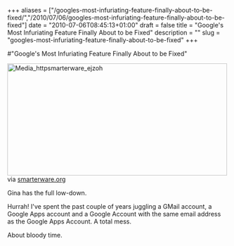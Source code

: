 +++
aliases = ["/googles-most-infuriating-feature-finally-about-to-be-fixed/","/2010/07/06/googles-most-infuriating-feature-finally-about-to-be-fixed"]
date = "2010-07-06T08:45:13+01:00"
draft = false
title = "Google's Most Infuriating Feature Finally About to be Fixed"
description = ""
slug = "googles-most-infuriating-feature-finally-about-to-be-fixed"
+++

#"Google's Most Infuriating Feature Finally About to be Fixed"


 <div class="posterous_bookmarklet_entry">
 <div class='p_embed p_image_embed'>
<a href="http://getfile1.posterous.com/getfile/files.posterous.com/conoroneill/nbontleHbytDqvuzGvfnadAcCslmtskzBrAsbnadsxyFgCbFmrftaskznfGC/media_httpsmarterware_EjzoH.png.scaled1000.png"><img alt="Media_httpsmarterware_ejzoh" height="255" src="http://getfile1.posterous.com/getfile/files.posterous.com/conoroneill/nbontleHbytDqvuzGvfnadAcCslmtskzBrAsbnadsxyFgCbFmrftaskznfGC/media_httpsmarterware_EjzoH.png.scaled500.png" width="500" /></a>
</div>


<div class="posterous_quote_citation">via <a href="http://smarterware.org/6394/google-apps-vs-google-accounts-resolution-coming?utm_source=feedburner&amp;utm_medium=feed&amp;utm_campaign=Feed%3A+Smarterware+%28Smarterware%29&amp;utm_content=Google+Reader">smarterware.org</a></div>
 <p>Gina has the full low-down. 
</p><p>Hurrah! I've spent the past couple of years juggling a GMail account, a Google Apps account and a Google Account with the same email address as the Google Apps Account. A total mess.
</p><p>About bloody time.</p></div>
 